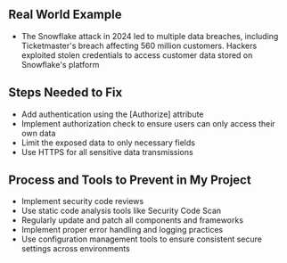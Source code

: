 ## Real World Example

- The Snowflake attack in 2024 led to multiple data breaches, including Ticketmaster's breach affecting 560 million customers. Hackers exploited stolen credentials to access customer data stored on Snowflake's platform

## Steps Needed to Fix

- Add authentication using the [Authorize] attribute
- Implement authorization check to ensure users can only access their own data
- Limit the exposed data to only necessary fields
- Use HTTPS for all sensitive data transmissions

## Process and Tools to Prevent in My Project

- Implement security code reviews
- Use static code analysis tools like Security Code Scan
- Regularly update and patch all components and frameworks
- Implement proper error handling and logging practices
- Use configuration management tools to ensure consistent secure settings across environments
